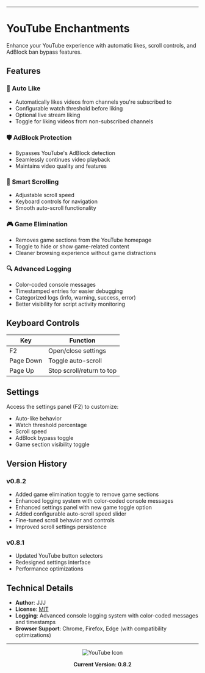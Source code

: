 
---
# YouTube Enchantments

Enhance your YouTube experience with automatic likes, scroll controls, and AdBlock ban bypass features.

## Features

### 🎯 Auto Like
- Automatically likes videos from channels you're subscribed to
- Configurable watch threshold before liking
- Optional live stream liking
- Toggle for liking videos from non-subscribed channels

### 🛡️ AdBlock Protection
- Bypasses YouTube's AdBlock detection
- Seamlessly continues video playback
- Maintains video quality and features

### 📜 Smart Scrolling
- Adjustable scroll speed
- Keyboard controls for navigation
- Smooth auto-scroll functionality

### 🎮 Game Elimination
- Removes game sections from the YouTube homepage
- Toggle to hide or show game-related content
- Cleaner browsing experience without game distractions

### 🔍 Advanced Logging
- Color-coded console messages
- Timestamped entries for easier debugging
- Categorized logs (info, warning, success, error)
- Better visibility for script activity monitoring

## Keyboard Controls

| Key | Function |
|-----|----------|
| F2 | Open/close settings |
| Page Down | Toggle auto-scroll |
| Page Up | Stop scroll/return to top |

## Settings

Access the settings panel (F2) to customize:
- Auto-like behavior
- Watch threshold percentage
- Scroll speed
- AdBlock bypass toggle
- Game section visibility toggle

## Version History

### v0.8.2
- Added game elimination toggle to remove game sections
- Enhanced logging system with color-coded console messages
- Enhanced settings panel with new game toggle option
- Added configurable auto-scroll speed slider
- Fine-tuned scroll behavior and controls
- Improved scroll settings persistence

### v0.8.1
- Updated YouTube button selectors
- Redesigned settings interface
- Performance optimizations

## Technical Details

- **Author**: JJJ
- **License**: [MIT](https://choosealicense.com/licenses/mit/)
- **Logging**: Advanced console logging system with color-coded messages and timestamps
- **Browser Support**: Chrome, Firefox, Edge (with compatibility optimizations)

---

<div align="center">
<img src="https://www.google.com/s2/favicons?sz=64&domain=youtube.com" alt="YouTube Icon">

**Current Version: 0.8.2**
</div>